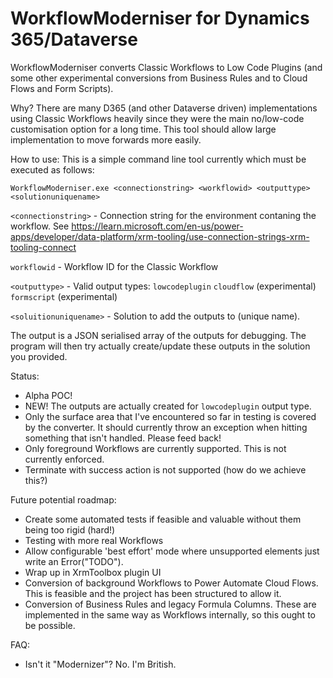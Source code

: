 # WorkflowModerniser for Dynamics 365/Dataverse

WorkflowModerniser converts Classic Workflows to Low Code Plugins (and some other experimental conversions from Business Rules and to Cloud Flows and Form Scripts).

Why? There are many D365 (and other Dataverse driven) implementations using Classic Workflows
heavily since they were the main no/low-code customisation option for a long time. 
This tool should allow large implementation to move forwards more easily. 

How to use:
This is a simple command line tool currently which must be executed as follows:
```
WorkflowModerniser.exe <connectionstring> <workflowid> <outputtype> <solutionuniquename>
```
`<connectionstring>` - Connection string for the environment contaning the workflow. See https://learn.microsoft.com/en-us/power-apps/developer/data-platform/xrm-tooling/use-connection-strings-xrm-tooling-connect

`workflowid` - Workflow ID for the Classic Workflow

`<outputtype>` - Valid output types: `lowcodeplugin` `cloudflow` (experimental) `formscript` (experimental)

`<soluitionuniquename>` - Solution to add the outputs to (unique name).

The output is a JSON serialised array of the outputs for debugging. The program will then try actually create/update these outputs in the solution you provided.

Status:
- Alpha POC! 
- NEW! The outputs are actually created for `lowcodeplugin` output type.
- Only the surface area that I've encountered so far in testing is covered by the converter. It should currently throw an exception when hitting something that isn't handled. Please feed back!
- Only foreground Workflows are currently supported. This is not currently enforced.
- Terminate with success action is not supported (how do we achieve this?)

Future potential roadmap:
- Create some automated tests if feasible and valuable without them being too rigid (hard!)
- Testing with more real Workflows
- Allow configurable 'best effort' mode where unsupported elements just write an Error("TODO").
- Wrap up in XrmToolbox plugin UI
- Conversion of background Workflows to Power Automate Cloud Flows. This is feasible and the project has been structured to allow it.
- Conversion of Business Rules and legacy Formula Columns. These are implemented in the same way as Workflows internally, so this ought to be possible.

FAQ:
- Isn't it "Modernizer"?
  No. I'm British.